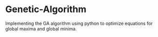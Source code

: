 # Genetic-Algorithm
Implementing the GA algorithm using python to optimize equations for global maxima and global minima.
